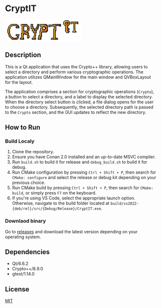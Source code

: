 # CryptIT

<img src="src/assets/logo_big.png" width="50%">

## Description

This is a Qt application that uses the Crypto++ library, allowing users to select a directory and perform various cryptographic operations. The application utilizes QMainWindow for the main window and QVBoxLayout for the layout.

The application comprises a section for cryptographic operations (`Crypto`), a button to select a directory, and a label to display the selected directory. When the directory select button is clicked, a file dialog opens for the user to choose a directory. Subsequently, the selected directory path is passed to the `Crypto` section, and the GUI updates to reflect the new directory.

## How to Run

### Build Localy
1. Clone the repository.
2. Ensure you have Conan 2.0 installed and an up-to-date MSVC compiler.
3. Run `build.sh` to build it for release and `debug_build.sh` to build it for debug.
4. Run CMake configuration by pressing `Ctrl + Shift + P`, then search for `CMake: configure` and select the release or debug kit depending on your previous choice.
5. Run CMake build by pressing `Ctrl + Shift + P`, then search for `CMake: build`, or simply press `F7` on the keyboard.
6. If you're using VS Code, select the appropriate launch option. Otherwise, navigate to the build folder located at `build/vs2022-{deb/rel}/src/{Debug/Release}/CryptIT.exe`.

### Downlaod binary
Go to [releases]([https://duckduckgo.com](https://github.com/Forsrobin/CryptIT/releases)) and download the latest version depending on your operating system.

## Dependencies

- Qt/6.6.2
- Crypto++/8.9.0
- gtest/1.14.0

## License

[MIT](LICENSE)
